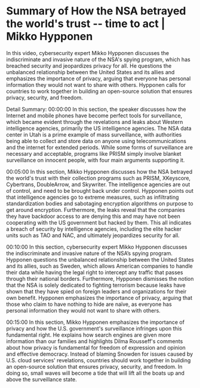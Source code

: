 # Summary of How the NSA betrayed the world's trust -- time to act | Mikko Hypponen

In this video, cybersecurity expert Mikko Hypponen discusses the indiscriminate and invasive nature of the NSA's spying program, which has breached security and jeopardizes privacy for all. He questions the unbalanced relationship between the United States and its allies and emphasizes the importance of privacy, arguing that everyone has personal information they would not want to share with others. Hypponen calls for countries to work together in building an open-source solution that ensures privacy, security, and freedom.

Detail Summary: 
00:00:00
In this section, the speaker discusses how the Internet and mobile phones have become perfect tools for surveillance, which became evident through the revelations and leaks about Western intelligence agencies, primarily the US intelligence agencies. The NSA data center in Utah is a prime example of mass surveillance, with authorities being able to collect and store data on anyone using telecommunications and the internet for extended periods. While some forms of surveillance are necessary and acceptable, programs like PRISM simply involve blanket surveillance on innocent people, with four main arguments supporting it.

00:05:00
In this section, Mikko Hypponen discusses how the NSA betrayed the world's trust with their collection programs such as PRISM, XKeyscore, Cybertrans, DoubleArrow, and Skywriter. The intelligence agencies are out of control, and need to be brought back under control. Hypponen points out that intelligence agencies go to extreme measures, such as infiltrating standardization bodies and sabotaging encryption algorithms on purpose to get around encryption. Furthermore, the leaks reveal that the companies they have backdoor access to are denying this and may have not been cooperating with the US government but hacked by them. This all indicates a breach of security by intelligence agencies, including the elite hacker units such as TAO and NAC, and ultimately jeopardizes security for all.

00:10:00
In this section, cybersecurity expert Mikko Hypponen discusses the indiscriminate and invasive nature of the NSA’s spying program. Hypponen questions the unbalanced relationship between the United States and its allies, such as Sweden, which allows American companies to handle their data while having the legal right to intercept any traffic that passes through their national borders. Furthermore, Hypponen dismisses the notion that the NSA is solely dedicated to fighting terrorism because leaks have shown that they have spied on foreign leaders and organizations for their own benefit. Hypponen emphasizes the importance of privacy, arguing that those who claim to have nothing to hide are naïve, as everyone has personal information they would not want to share with others.

00:15:00
In this section, Mikko Hypponen emphasizes the importance of privacy and how the U.S. government's surveillance infringes upon this fundamental right. He explains how search engines are given more information than our families and highlights Dilma Rousseff's comments about how privacy is fundamental for freedom of expression and opinion and effective democracy. Instead of blaming Snowden for issues caused by U.S. cloud services' revelations, countries should work together in building an open-source solution that ensures privacy, security, and freedom. In doing so, small waves will become a tide that will lift all the boats up and above the surveillance state.


